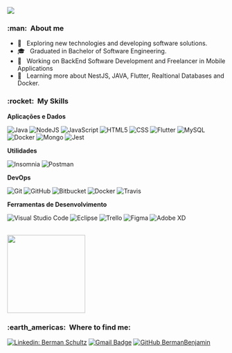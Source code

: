 
![](https://komarev.com/ghpvc/?username=bermanbenjamin&color=006bed)

<h3> :man: &nbsp;About me </h3>

- 🤔 &nbsp; Exploring new technologies and developing software solutions.
- 🎓 &nbsp; Graduated in Bachelor of Software Engineering.
- 💼 &nbsp; Working on BackEnd Software Development and Freelancer in Mobile Applications 
- 🌱 &nbsp; Learning more about NestJS, JAVA, Flutter, Realtional Databases and Docker.

<h3> :rocket: &nbsp;My Skills</h3>

**Aplicações e Dados**

  ![Java](https://img.shields.io/badge/Java-ED8B00?style=for-the-badge&logo=java&logoColor=white)
  ![NodeJS](https://img.shields.io/badge/Node.js-43853D?style=for-the-badge&logo=node.js&logoColor=white)
  ![JavaScript](https://img.shields.io/badge/JavaScript-F7DF1E?style=for-the-badge&logo=javascript&logoColor=black)
  ![HTML5](https://img.shields.io/badge/HTML5-E34F26?style=for-the-badge&logo=html5&logoColor=white)
  ![CSS](https://img.shields.io/badge/CSS3-1572B6?style=for-the-badge&logo=css3&logoColor=white)
  ![Flutter](https://img.shields.io/badge/Flutter-02569B?style=for-the-badge&logo=flutter&logoColor=white)
  ![MySQL](https://img.shields.io/badge/MySQL-00000F?style=for-the-badge&logo=mysql&logoColor=white)
  ![Docker](https://img.shields.io/badge/Docker-2496ED?style=for-the-badge&logo=docker&logoColor=white)
  ![Mongo](https://img.shields.io/badge/MongoDB-4EA94B?style=for-the-badge&logo=mongodb&logoColor=white)
  ![Jest](https://img.shields.io/badge/-Jest-333333?style=flat&logo=jest)
  

**Utilidades**

  ![Insomnia](https://img.shields.io/badge/-Insomnia-333333?style=flat&logo=insomnia)
  ![Postman](https://img.shields.io/badge/-Postman-333333?style=flat&logo=postman)

**DevOps**

  ![Git](https://img.shields.io/badge/-Git-333333?style=flat&logo=git)
  ![GitHub](https://img.shields.io/badge/-GitHub-333333?style=flat&logo=github)
  ![Bitbucket](https://img.shields.io/badge/-Bitbucket-333333?style=flat&logo=bitbucket)
  ![Docker](https://img.shields.io/badge/-Docker-333333?style=flat&logo=docker)
  ![Travis](https://img.shields.io/badge/-Travis-333333?style=flat&logo=travis)

**Ferramentas de Desenvolvimento**

  ![Visual Studio Code](https://img.shields.io/badge/-Visual%20Studio%20Code-333333?style=flat&logo=visual-studio-code&logoColor=007ACC)
  ![Eclipse](https://img.shields.io/badge/-Eclipse-333333?style=flat&logo=eclipse-ide&logoColor=2C2255)
  ![Trello](https://img.shields.io/badge/-Trello-333333?style=flat&logo=trello&logoColor=007ACC)
  ![Figma](https://img.shields.io/badge/-Figma-333333?style=flat&logo=figma&logoColor=007ACC)
  ![Adobe XD](https://img.shields.io/badge/-Adobe%20XD-333333?style=flat&logo=adobe-xd&logoColor=007ACC)

<br/>

<a href="https://github.com/bermanbenjamin">
  <img height="180em" src="https://github-readme-stats.vercel.app/api?username=bermanbenjamin&theme=dracula&show_icons=true" />
</a>

<br/>

<h3> :earth_americas: &nbsp;Where to find me: </h3> 

[![Linkedin: Berman Schultz](https://img.shields.io/badge/-USERNAME-blue?style=flat-square&logo=Linkedin&logoColor=white&link=https://www.linkedin.com/in/berman-benjamin-schultz-486a27180/)](https://www.linkedin.com/in/berman-benjamin-schultz-486a27180/)
[![Gmail Badge](https://img.shields.io/badge/-seuemail@email.com-006bed?style=flat-square&logo=Gmail&logoColor=white&link=mailto:bermanschultz29@gmail.com)](mailto:bermanschultz29@gmail.com)
[![GitHub BermanBenjamin]( https://img.shields.io/github/followers/VanessaSwerts?label=follow&style=social)](https://github.com/bermanbenjamin)
